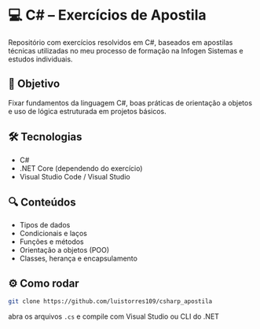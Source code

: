 # 💻 C# – Exercícios de Apostila

Repositório com exercícios resolvidos em C#, baseados em apostilas técnicas utilizadas no meu processo de formação na Infogen Sistemas e estudos individuais.

## 🧠 Objetivo

Fixar fundamentos da linguagem C#, boas práticas de orientação a objetos e uso de lógica estruturada em projetos básicos.

## 🛠️ Tecnologias

- C#
- .NET Core (dependendo do exercício)
- Visual Studio Code / Visual Studio

## 🔍 Conteúdos

- Tipos de dados
- Condicionais e laços
- Funções e métodos
- Orientação a objetos (POO)
- Classes, herança e encapsulamento

## ⚙️ Como rodar

```bash
git clone https://github.com/luistorres109/csharp_apostila
```
abra os arquivos `.cs` e compile com Visual Studio ou CLI do .NET
